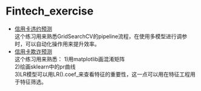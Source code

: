# Fintech_exercise

- [信用卡违约预测](https://github.com/hangzhang23/Fintech_exercise/blob/main/Credit_default_predict.ipynb)  
这个练习用来熟悉GridSearchCV的pipeline流程，在使用多模型进行调参时，可以自动化操作用来提升效率。
- [信用卡欺诈预测](https://github.com/hangzhang23/Fintech_exercise/blob/main/Credit_fraud_predict.ipynb)  
这个练习用来熟悉：
1)用matplotlib画混淆矩阵  
2)绘画sklearn中的pr曲线  
3)LR模型可以用LR().coef_来查看特征的重要性，这一点可以用在特征工程用于特征筛选。
